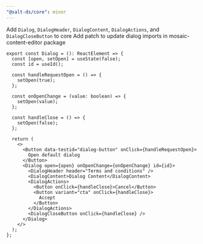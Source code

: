 ```yaml
---
"@salt-ds/core": minor
---
```


Add `Dialog`, `DialogHeader`, `DialogContent`, `DialogActions`, and `DialogCloseButton` to core
Add patch to update dialog imports in mosaic-content-editor package

```tsx
export const Dialog = (): ReactElement => {
  const [open, setOpen] = useState(false);
  const id = useId();

  const handleRequestOpen = () => {
    setOpen(true);
  };

  const onOpenChange = (value: boolean) => {
    setOpen(value);
  };

  const handleClose = () => {
    setOpen(false);
  };

  return (
    <>
      <Button data-testid="dialog-button" onClick={handleRequestOpen}>
        Open default dialog
      </Button>
      <Dialog open={open} onOpenChange={onOpenChange} id={id}>
        <DialogHeader header="Terms and conditions" />
        <DialogContent>Dialog Content</DialogContent>
        <DialogActions>
          <Button onClick={handleClose}>Cancel</Button>
          <Button variant="cta" onClick={handleClose}>
            Accept
          </Button>
        </DialogActions>
        <DialogCloseButton onClick={handleClose} />
      </Dialog>
    </>
  );
};
```
